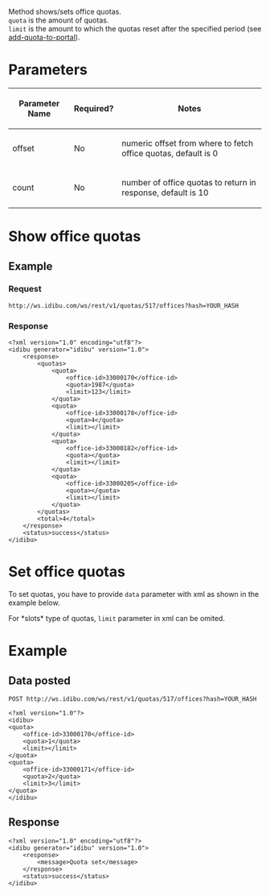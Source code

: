 <p>Method shows/sets office quotas.<br/>
	<code>quota</code> is the amount of quotas.<br/>
	<code>limit</code> is the amount to which the quotas reset after the specified period (see <a href="https://github.com/oneworldmarket/idibu-api/blob/master/webservices/quota-management/add-quota-to-portal.md" target="_blank">add-quota-to-portal<a/>).</p>
<h1>Parameters</h1>
<table cellpadding="2" cellspacing="0" class="t1" width="1084.0">
	<thead>
		<tr>
			<th class="td1" scope="col" valign="middle">
				<p class="p1"><b>Parameter Name</b></p>
			</th>
			<th class="td2" scope="col" valign="middle">
				<p class="p1"><b>Required?</b></p>
			</th>
			<th class="td3" scope="col" valign="middle">
				<p class="p1"><b>Notes</b></p>
			</th>
		</tr>
	</thead>
	<tbody>
		<tr>
			<td class="td1" valign="middle">
				<p class="p2">offset</p>
			</td>
			<td class="td2" valign="middle">
				<p class="p2">No</p>
			</td>
			<td class="td3" valign="middle">
				<p class="p2">numeric offset from where to fetch office quotas, default is 0</p>
			</td>
		</tr>
		<tr>
			<td class="td1" valign="middle">
				<p class="p2">count</p>
			</td>
			<td class="td2" valign="middle">
				<p class="p2">No</p>
			</td>
			<td class="td3" valign="middle">
				<p class="p2">number of office quotas to return in response, default is 10</p>
			</td>
		</tr>
	</tbody>
</table>
<h1>Show office quotas</h1>
<h2>Example</h2>
<h3>Request</h3>
<pre><code>http://ws.idibu.com/ws/rest/v1/quotas/517/offices?hash=YOUR_HASH</code></pre>
<h3>Response</h3>
<pre><code type="xml">&lt;?xml version=&quot;1.0&quot; encoding=&quot;utf8&quot;?&gt;
&lt;idibu generator=&quot;idibu&quot; version=&quot;1.0&quot;&gt;
    &lt;response&gt;
        &lt;quotas&gt;
            &lt;quota&gt;
                &lt;office-id&gt;33000170&lt;/office-id&gt;
                &lt;quota&gt;1987&lt;/quota&gt;
                &lt;limit&gt;123&lt;/limit&gt;
            &lt;/quota&gt;
            &lt;quota&gt;
                &lt;office-id&gt;33000178&lt;/office-id&gt;
                &lt;quota&gt;4&lt;/quota&gt;
                &lt;limit&gt;&lt;/limit&gt;
            &lt;/quota&gt;
            &lt;quota&gt;
                &lt;office-id&gt;33000182&lt;/office-id&gt;
                &lt;quota&gt;&lt;/quota&gt;
                &lt;limit&gt;&lt;/limit&gt;
            &lt;/quota&gt;
            &lt;quota&gt;
                &lt;office-id&gt;33000205&lt;/office-id&gt;
                &lt;quota&gt;&lt;/quota&gt;
                &lt;limit&gt;&lt;/limit&gt;
            &lt;/quota&gt;
        &lt;/quotas&gt;
        &lt;total&gt;4&lt;/total&gt;
    &lt;/response&gt;
    &lt;status&gt;success&lt;/status&gt;
&lt;/idibu&gt;
</code></pre>
<h1>Set office quotas</h1>
<p>To set quotas, you have to provide <code>data</code> parameter with xml as shown in the example below.</p>
<p>For *slots* type of quotas, <code>limit</code> parameter in xml can be omited.</p>
<h1>Example</h1>
<h2>Data posted</h2>
<pre><code>POST http://ws.idibu.com/ws/rest/v1/quotas/517/offices?hash=YOUR_HASH</code></pre>
<pre><code type="xml">&lt;?xml version=&quot;1.0&quot;?&gt;
&lt;idibu&gt;
&lt;quota&gt;
    &lt;office-id&gt;33000170&lt;/office-id&gt;
    &lt;quota&gt;1&lt;/quota&gt;
    &lt;limit&gt;&lt;/limit&gt;
&lt;/quota&gt;
&lt;quota&gt;
    &lt;office-id&gt;33000171&lt;/office-id&gt;
    &lt;quota&gt;2&lt;/quota&gt;
    &lt;limit&gt;3&lt;/limit&gt;
&lt;/quota&gt;
&lt;/idibu&gt;
</code></pre>
<h2>Response</h2>
<pre><code type="xml">&lt;?xml version=&quot;1.0&quot; encoding=&quot;utf8&quot;?&gt;
&lt;idibu generator=&quot;idibu&quot; version=&quot;1.0&quot;&gt;
    &lt;response&gt;
        &lt;message&gt;Quota set&lt;/message&gt;
    &lt;/response&gt;
    &lt;status&gt;success&lt;/status&gt;
&lt;/idibu&gt;</code></pre>
